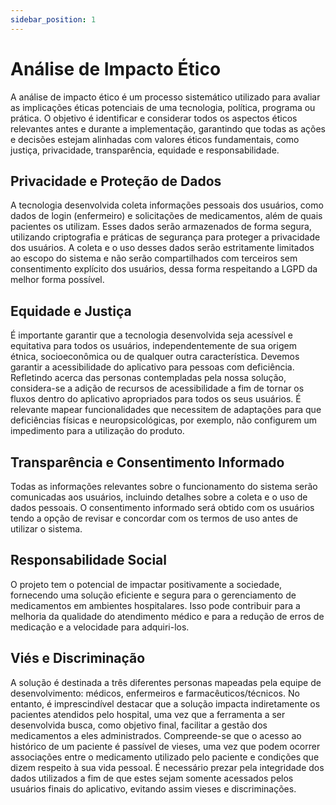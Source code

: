 ```yaml
---
sidebar_position: 1
---
```


# Análise de Impacto Ético

A análise de impacto ético é um processo sistemático utilizado para avaliar as implicações éticas potenciais de uma tecnologia, política, programa ou prática. O objetivo é identificar e considerar todos os aspectos éticos relevantes antes e durante a implementação, garantindo que todas as ações e decisões estejam alinhadas com valores éticos fundamentais, como justiça, privacidade, transparência, equidade e responsabilidade.

## Privacidade e Proteção de Dados

A tecnologia desenvolvida coleta informações pessoais dos usuários, como dados de login (enfermeiro) e solicitações de medicamentos, além de quais pacientes os utilizam. Esses dados serão armazenados de forma segura, utilizando criptografia e práticas de segurança para proteger a privacidade dos usuários. A coleta e o uso desses dados serão estritamente limitados ao escopo do sistema e não serão compartilhados com terceiros sem consentimento explícito dos usuários, dessa forma respeitando a LGPD da melhor forma possível.

## Equidade e Justiça

É importante garantir que a tecnologia desenvolvida seja acessível e equitativa para todos os usuários, independentemente de sua origem étnica, socioeconômica ou de qualquer outra característica. Devemos garantir a acessibilidade do aplicativo para pessoas com deficiência. Refletindo acerca das personas contempladas pela nossa solução, considera-se a adição de recursos de acessibilidade a fim de tornar os fluxos dentro do aplicativo apropriados para todos os seus usuários. É relevante mapear funcionalidades que necessitem de adaptações para que deficiências físicas e neuropsicológicas, por exemplo, não configurem um impedimento para a utilização do produto.

## Transparência e Consentimento Informado

Todas as informações relevantes sobre o funcionamento do sistema serão comunicadas aos usuários, incluindo detalhes sobre a coleta e o uso de dados pessoais. O consentimento informado será obtido com os usuários tendo a opção de revisar e concordar com os termos de uso antes de utilizar o sistema.

## Responsabilidade Social

O projeto tem o potencial de impactar positivamente a sociedade, fornecendo uma solução eficiente e segura para o gerenciamento de medicamentos em ambientes hospitalares. Isso pode contribuir para a melhoria da qualidade do atendimento médico e para a redução de erros de medicação e a velocidade para adquiri-los.

## Viés e Discriminação

A solução é destinada a três diferentes personas mapeadas pela equipe de desenvolvimento: médicos, enfermeiros e farmacêuticos/técnicos. No entanto, é imprescindível destacar que a solução impacta indiretamente os pacientes atendidos pelo hospital, uma vez que a ferramenta a ser desenvolvida busca, como objetivo final, facilitar a gestão dos medicamentos a eles administrados. Compreende-se que o acesso ao histórico de um paciente é passível de vieses, uma vez que podem ocorrer associações entre o medicamento utilizado pelo paciente e condições que dizem respeito à sua vida pessoal. É necessário prezar pela integridade dos dados utilizados a fim de que estes sejam somente acessados pelos usuários finais do aplicativo, evitando assim vieses e discriminações.
